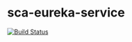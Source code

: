 # sca-eureka-service

[![Build Status](https://travis-ci.org/breno500as/sca-eureka-service.svg?branch=master)](https://travis-ci.org/breno500as/sca-eureka-service)